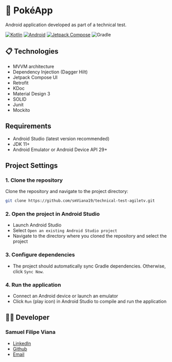 # 📱 PokéApp
Android application developed as part of a technical test.

[![Kotlin](https://img.shields.io/badge/Kotlin-0095D5?style=for-the-badge&logo=kotlin&logoColor=white)](https://kotlinlang.org/)
[![Android](https://img.shields.io/badge/Android-3DDC84?style=for-the-badge&logo=android&logoColor=white)](https://developer.android.com/)
[![Jetpack Compose](https://img.shields.io/badge/Jetpack%20Compose-4285F4?style=for-the-badge&logo=jetpack-compose&logoColor=white)](https://developer.android.com/jetpack/compose)
![Gradle](https://img.shields.io/badge/Gradle-02303A?style=for-the-badge&logo=gradle&logoColor=white)

## 📋 Technologies
- MVVM architecture
- Dependency Injection (Dagger Hilt)
- Jetpack Compose UI
- Retrofit
- KDoc
- Material Design 3
- SOLID
- Junit
- Mockito
  
## Requirements
- Android Studio (latest version recommended)
- JDK 11+
- Android Emulator or Android Device API 29+

## Project Settings
### 1. Clone the repository


Clone the repository and navigate to the project directory:

```bash
git clone https://github.com/smViana19/technical-test-agiletv.git
```

### 2. Open the project in Android Studio
- Launch Android Studio
- Select ``Open an existing Android Studio project``
- Navigate to the directory where you cloned the repository and select the project


### 3. Configure dependencies
- The project should automatically sync Gradle dependencies. Otherwise, click ``Sync Now``.

### 4. Run the application
- Connect an Android device or launch an emulator
- Click ```Run``` (play icon) in Android Studio to compile and run the application

## 👨‍💻 Developer 
### Samuel Filipe Viana
-  [LinkedIn](https://www.linkedin.com/in/samuel-viana-aab511266/)
-  [Github](https://github.com/smViana19)
-  [Email](samuelfilipevianadois@gmail.com)
